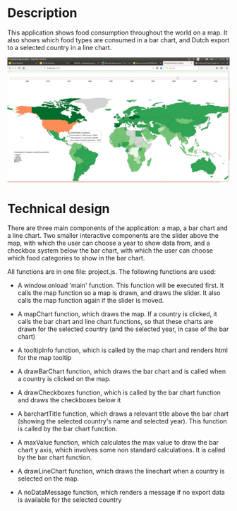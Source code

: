 # Description

This application shows food consumption throughout the world on a map. It also
shows which food types are consumed in a bar chart, and Dutch export to a
selected country in a line chart.

![screenshot](/doc/screenshot1.png)

# Technical design

There are three main components of the application: a map, a bar chart and a
line chart. Two smaller interactive components are the slider above the map,
with which the user can choose a year to show data from, and a checkbox system
below the bar chart, with which the user can choose which food categories to
show in  the bar chart.

All functions are in one file: project.js. The following functions are used:

- A window.onload 'main' function. This function will be executed first. It
calls the map function so a map is drawn, and draws the slider. It also calls
the map function again if the slider is moved.

- A mapChart function, which draws the map. If a country is clicked, it calls
the bar chart and line chart functions, so that these charts are drawn for the
selected country (and the selected year, in case of the bar chart)

- A tooltipInfo function, which is called by the map chart and renders html
for the map tooltip

- A drawBarChart function, which draws the bar chart and is called when a
country is clicked on the map.

- A drawCheckboxes function, which is called by the bar chart function and
draws the checkboxes below it

- A barchartTitle function, which draws a relevant title above the bar chart
(showing the selected country's name and selected year). This function is called
by the bar chart function.

- A maxValue function, which calculates the max value to draw the bar chart
y axis, which involves some non standard calculations. It is called by the
bar chart function.

- A drawLineChart function, which draws the linechart when a country is
selected on the map.

- A noDataMessage function, which renders a message if no export data is
available for the selected country
